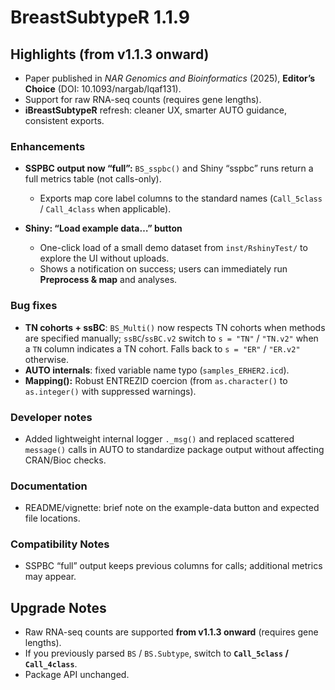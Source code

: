 # BreastSubtypeR 1.1.9

## Highlights (from v1.1.3 onward)
- Paper published in *NAR Genomics and Bioinformatics* (2025), **Editor’s Choice** (DOI: 10.1093/nargab/lqaf131).
- Support for raw RNA-seq counts (requires gene lengths).
- **iBreastSubtypeR** refresh: cleaner UX, smarter AUTO guidance, consistent exports.

### Enhancements
- **SSPBC output now “full”:** `BS_sspbc()` and Shiny “sspbc” runs return a full metrics table (not calls-only).  
  - Exports map core label columns to the standard names (`Call_5class` / `Call_4class` when applicable).

- **Shiny: “Load example data…” button**  
  - One-click load of a small demo dataset from `inst/RshinyTest/` to explore the UI without uploads.  
  - Shows a notification on success; users can immediately run **Preprocess & map** and analyses.

### Bug fixes
- **TN cohorts + ssBC**: `BS_Multi()` now respects TN cohorts when methods are specified manually; `ssBC`/`ssBC.v2` switch to `s = "TN"` / `"TN.v2"` when a `TN` column indicates a TN cohort. Falls back to `s = "ER"` / `"ER.v2"` otherwise.
- **AUTO internals**: fixed variable name typo (`samples_ERHER2.icd`).
- **Mapping():** Robust ENTREZID coercion (from `as.character()` to `as.integer()` with suppressed warnings).  

### Developer notes
- Added lightweight internal logger `._msg()` and replaced scattered `message()` calls in AUTO to standardize package output without affecting CRAN/Bioc checks.

### Documentation
- README/vignette: brief note on the example-data button and expected file locations.

### Compatibility Notes
- SSPBC “full” output keeps previous columns for calls; additional metrics may appear.  

## Upgrade Notes
- Raw RNA-seq counts are supported **from v1.1.3 onward** (requires gene lengths).
- If you previously parsed `BS` / `BS.Subtype`, switch to **`Call_5class` / `Call_4class`**.
- Package API unchanged.
